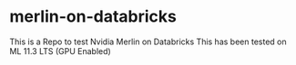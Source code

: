 # merlin-on-databricks
This is a Repo to test Nvidia Merlin on Databricks
This has been tested on  ML 11.3 LTS (GPU Enabled) 
